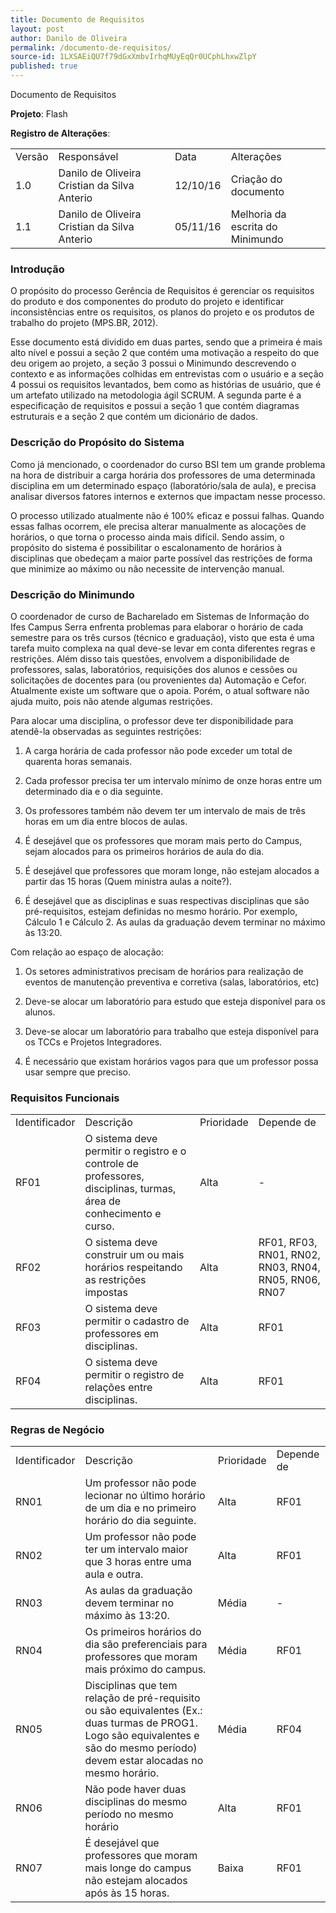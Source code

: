 ```yaml
---
title: Documento de Requisitos
layout: post
author: Danilo de Oliveira
permalink: /documento-de-requisitos/
source-id: 1LXSAEiQU7f79dGxXmbvIrhqMUyEqQr0UCphLhxwZlpY
published: true
---
```

Documento de Requisitos

**Projeto**: Flash

**Registro de Alterações**:

<table>
  <tr>
    <td>Versão</td>
    <td>Responsável</td>
    <td>Data</td>
    <td>Alterações</td>
  </tr>
  <tr>
    <td>1.0</td>
    <td>Danilo de Oliveira
Cristian da Silva Anterio</td>
    <td>12/10/16</td>
    <td>Criação do documento</td>
  </tr>
  <tr>
    <td>1.1</td>
    <td>Danilo de Oliveira
Cristian da Silva Anterio</td>
    <td>05/11/16</td>
    <td>Melhoria da escrita do Minimundo</td>
  </tr>
</table>


### **Introdução**

O propósito do processo Gerência de Requisitos é gerenciar os requisitos do produto e dos componentes do produto do projeto e identificar inconsistências entre os requisitos, os planos do projeto e os produtos de trabalho do projeto (MPS.BR, 2012).

Esse documento está dividido em duas partes, sendo que a primeira é mais alto nível e possui a seção 2 que contém uma motivação a respeito do que deu origem ao projeto, a seção 3 possui o Minimundo descrevendo o contexto e as informações colhidas em entrevistas com o usuário e a seção 4 possui os requisitos levantados, bem como as histórias de usuário, que é um artefato utilizado na metodologia ágil SCRUM. A segunda parte é a especificação de requisitos e possui a seção 1 que contém diagramas estruturais e a seção 2 que contém um dicionário de dados.

### **Descrição do Propósito do Sistema**

Como já mencionado, o coordenador do curso BSI tem um grande problema na hora de distribuir a carga horária dos professores de uma determinada disciplina em um determinado espaço (laboratório/sala de aula), e precisa analisar diversos fatores internos e externos que impactam nesse processo.

O processo utilizado atualmente não é 100% eficaz e possui falhas. Quando essas falhas ocorrem, ele precisa alterar manualmente as alocações de horários, o que torna o processo ainda mais difícil. Sendo assim, o propósito do sistema é possibilitar o escalonamento de horários à disciplinas que obedeçam a maior parte possível das restrições de forma que minimize ao máximo ou não necessite de intervenção manual.

### **Descrição do Minimundo**

O coordenador de curso de Bacharelado em Sistemas de Informação do Ifes Campus Serra enfrenta problemas para elaborar o horário de cada semestre para os três cursos (técnico e graduação), visto que esta é uma tarefa muito complexa na qual deve-se levar em conta diferentes regras e restrições. Além disso tais questões, envolvem a disponibilidade de professores, salas, laboratórios, requisições dos alunos e cessões ou solicitações de docentes para (ou provenientes da) Automação e Cefor. Atualmente existe um software que o apoia. Porém, o atual software não ajuda muito, pois não atende algumas restrições.

Para alocar uma disciplina, o professor deve ter disponibilidade para atendê-la observadas as seguintes restrições:

1. A carga horária de cada professor não pode exceder um total de quarenta horas semanais.

2. Cada professor precisa ter um intervalo mínimo de onze horas entre um determinado dia e o dia seguinte.

3. Os professores também não devem ter um intervalo de mais de três horas em um dia entre blocos de aulas.

4. É desejável que os professores que moram mais perto do Campus, sejam alocados para os primeiros horários de aula do dia.

5. É desejável que professores que moram longe, não estejam alocados a partir das 15 horas (Quem ministra aulas a noite?).

6. É desejável que as disciplinas e suas respectivas disciplinas que são pré-requisitos, estejam definidas no mesmo horário. Por exemplo, Cálculo 1 e Cálculo 2. As aulas da graduação devem terminar no máximo às 13:20.

Com relação ao espaço de alocação:

1. Os setores administrativos precisam de horários para realização de eventos de manutenção preventiva e corretiva (salas, laboratórios, etc)

2. Deve-se alocar um laboratório para estudo que esteja disponível para os alunos.

3. Deve-se alocar um laboratório para trabalho que esteja disponível para os TCCs e Projetos Integradores.

4. É necessário que existam horários vagos para que um professor possa usar sempre que preciso.

### **Requisitos Funcionais**

<table>
  <tr>
    <td>Identificador</td>
    <td>Descrição</td>
    <td>Prioridade</td>
    <td>Depende de</td>
  </tr>
  <tr>
    <td>RF01</td>
    <td>O sistema deve permitir o registro e o controle de professores, disciplinas, turmas, área de conhecimento e curso.</td>
    <td>Alta</td>
    <td>-</td>
  </tr>
  <tr>
    <td>RF02</td>
    <td>O sistema deve construir um ou mais horários respeitando as restrições impostas</td>
    <td>Alta</td>
    <td>RF01, RF03, RN01, RN02, RN03, RN04, RN05, RN06, RN07</td>
  </tr>
  <tr>
    <td>RF03</td>
    <td>O sistema deve permitir o cadastro de professores em disciplinas.</td>
    <td>Alta</td>
    <td>RF01</td>
  </tr>
  <tr>
    <td>RF04</td>
    <td>O sistema deve permitir o registro de relações entre disciplinas.</td>
    <td>Alta</td>
    <td>RF01</td>
  </tr>
</table>


### **Regras de Negócio**

<table>
  <tr>
    <td>Identificador</td>
    <td>Descrição</td>
    <td>Prioridade</td>
    <td>Depende de</td>
  </tr>
  <tr>
    <td>RN01</td>
    <td>Um professor não pode lecionar no último horário de um dia e no primeiro horário do dia seguinte.</td>
    <td>Alta</td>
    <td>RF01</td>
  </tr>
  <tr>
    <td>RN02</td>
    <td>Um professor não pode ter um intervalo maior que 3 horas entre uma aula e outra.</td>
    <td>Alta</td>
    <td>RF01</td>
  </tr>
  <tr>
    <td>RN03</td>
    <td>As aulas da graduação devem terminar no máximo às 13:20.</td>
    <td>Média</td>
    <td>-</td>
  </tr>
  <tr>
    <td>RN04</td>
    <td>Os primeiros horários do dia são preferenciais para professores que moram mais próximo do campus.</td>
    <td>Média</td>
    <td>RF01</td>
  </tr>
  <tr>
    <td>RN05</td>
    <td>Disciplinas que tem relação de pré-requisito ou são equivalentes (Ex.: duas turmas de PROG1. Logo são equivalentes e são do mesmo período) devem estar alocadas no mesmo horário.</td>
    <td>Média</td>
    <td>RF04</td>
  </tr>
  <tr>
    <td>RN06</td>
    <td>Não pode haver duas disciplinas do mesmo período no mesmo horário</td>
    <td>Alta</td>
    <td>RF01</td>
  </tr>
  <tr>
    <td>RN07</td>
    <td>É desejável que professores que moram mais longe do campus não estejam alocados após às 15 horas.</td>
    <td>Baixa</td>
    <td>RF01</td>
  </tr>
</table>


